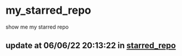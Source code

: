# my_starred_repo
show me my starred repo

update at 06/06/22 20:13:22 in [starred_repo](./index.html)
---

